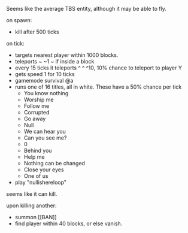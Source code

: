 Seems like the average TBS entity, although it may be able to fly.



on spawn:
- kill after 500 ticks

on tick:
- targets nearest player within 1000 blocks.
- teleports ~ ~1 ~ if inside a block
- every 15 ticks it teleports ^ ^ ^10, 10% chance to teleport to player Y
- gets speed 1 for 10 ticks
- gamemode survival @a
- runs one of 16 titles, all in white. These have a 50% chance per tick
	- You know nothing
	- Worship me
	- Follow me
	- Corrupted
	- Go away
	- Null
	- We can hear you
	- Can you see me?
	- 0
	- Behind you
	- Help me
	- Nothing can be changed
	- Close your eyes
	- One of us
- play "nullishereloop"


seems like it can kill.

upon killing another:
- summon [[BAN]]
- find player within 40 blocks, or else vanish.